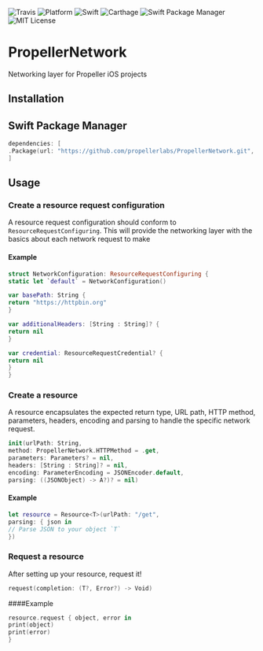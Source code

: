 ![Travis](https://api.travis-ci.org/propellerlabs/PropellerNetwork.svg?branch=master)
![Platform](https://img.shields.io/badge/platform-ios-lightgrey.svg)
![Swift](https://img.shields.io/badge/language-swift-orange.svg)
![Carthage](https://img.shields.io/badge/Carthage-compatible-4BC51D.svg?style=flat)
![Swift Package Manager](https://img.shields.io/badge/SPM-compatible-brightgreen.svg)
![MIT License](https://img.shields.io/badge/license-MIT-000000.svg)


# PropellerNetwork
Networking layer for Propeller iOS projects

## Installation

## Swift Package Manager

```Swift
dependencies: [
.Package(url: "https://github.com/propellerlabs/PropellerNetwork.git", majorVersion: 1)
]
```

## Usage

### Create a resource request configuration
A resource request configuration should conform to `ResourceRequestConfiguring`. This will provide the networking layer with the basics about each network request to make

#### Example

``` Swift
struct NetworkConfiguration: ResourceRequestConfiguring {
static let `default` = NetworkConfiguration()

var basePath: String {
return "https://httpbin.org"
}

var additionalHeaders: [String : String]? {
return nil
}

var credential: ResourceRequestCredential? {
return nil
}
}
```

### Create a resource
A resource encapsulates the expected return type, URL path, HTTP method, parameters, headers, encoding and parsing to handle the specific network request.

``` Swift
init(urlPath: String, 
method: PropellerNetwork.HTTPMethod = .get, 
parameters: Parameters? = nil, 
headers: [String : String]? = nil, 
encoding: ParameterEncoding = JSONEncoder.default, 
parsing: ((JSONObject) -> A?)? = nil)
```

#### Example
```Swift
let resource = Resource<T>(urlPath: "/get",
parsing: { json in
// Parse JSON to your object `T`
})
```

### Request a resource
After setting up your resource, request it!

```Swift
request(completion: (T?, Error?) -> Void)
```

####Example
```Swift
resource.request { object, error in
print(object)
print(error)
}
```
